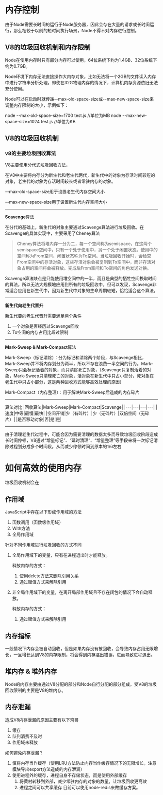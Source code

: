 # 内存控制

由于Node需要长时间的运行于Node服务器，因此会存在大量的请求或长时间运行，那么相较于以前的短时间执行场景，Node不得不对内存进行控制。

## V8的垃圾回收机制和内存限制

Node在使用内存时只有部分内存可以使用，64位系统下约为1.4GB、32位系统下约为0.7GB。

Node环境下内存无法直接操作大内存对象，比如无法将一个2GB的文件读入内存中进行字符串分析处理。即使在32G物理内存的情况下，计算机内存资源依旧无法充分使用。

Node可以在启动时就传递--max-old-space-size或--max-new-space-size来调整内存限制的大小，示例如下：

node --max-old-space-size=1700 test.js //单位为MB
node --max-new-space-size=1024 test.js //单位为KB

## V8的垃圾回收机制

### v8的主要垃圾回收算法

V8主要使用分代式垃圾回收方法，

在V8中主要将内存分为新生代和老生代两代，新生代中的对象为存活时间较短的对象，老生代的对象为存活时间较长或者常驻内存的对象。

--max-old-space-size用于设置老生代内存空间大小

--max-new-space-size用于设置新生代内存空间大小

---

**Scavenge**算法

在分代的基础上，新生代的对象主要通过Scavenge算法进行垃圾回收。在Scavenge的具体实现中，主要采用了Cheney算法

> Cheney算法将堆内存一分为二，每一个空间称为semispace，在这两个semispace空间中，只有一个处于使用中，另一个处于闲置状态。使用中的空间称为From空间，闲置状态称为To空间。当垃圾回收开始时，会检查From空间中的存活对象，这些存活对象会被复制到To空间中，而非存活对象占用的空间将会被释放。完成后From空间和To空间的角色发送对换。

Scavenge算法缺点是只能使用堆空间中的一半，而且是典型的牺牲空间换取时间的算法，所以无法大规模地应用到所有的垃圾回收中。但可以发现，Scavenge非常适合应用在新生代中，因为新生代中对象的生命周期较短，恰恰适合这个算法。


---
**新生代向老生代晋升**

新生代要向老生代晋升需要满足两个条件

1. 一个对象是否经历过Scavenge回收
2. To空间的内存占用比超过限制

---

**Mark-Sweep & Mark-Compact**算法

Mark-Sweep（标记清除）：分为标记和清除两个阶段，与Scavenge相比，Mark-Sweep并不将内存划分为两半，所以不存在浪费一半空间的行为。Mark-Sweep只会标记活着的对象，而只清除死亡对象，（Scavenge只复制活着的对象，Mark-Sweep只清理死亡的对象，活对象在新生代中只占小部分，死对象在老生代中只占小部分，这是两种回收方式能够高效处理的原因）

Mark-Compact（内存整理）：用于解决Mark-Sweep后造成的内存碎片

---
算法对比
|回收算法|Mark-Sweep|Mark-Compact|Scavenge|
|---|---|---|---|
|速度|中等|最慢|最快|
|空间开销|少（有碎片）|少（无碎片）|双倍空间（无碎片）|
|是否移动对象|否|是|是|

---

由于清理老生代过程中，可能会因为需要清理的数据太多而导致垃圾回收阶段造成长时间停顿，V8通过“增量标记”、“延时清理”、“增量整理”等手段来将一次标记清除过程划分成多个时间段，从而减少停顿时间到原本的1/6左右

# 如何高效的使用内存

垃圾回收机制会在

## 作用域

JavaScript中存在以下形成作用域的方法
1. 函数调用（函数级作用域）
2. With方法
3. 全局作用域

针对不同作用域进行垃圾回收的方式不同

1. 全局作用域下的变量，只有在进程退出时才能释放。
  
    释放内存的方式：
    1. 使用delete方法来删除引用关系
    2. 通过赋值方式来解除引用 

2. 非全局作用域下的变量，在离开局部作用域且不存在闭包的情况下会自动释放。

    释放内存的方式：
    1. 通过赋值方式来解除引用

## 内存指标

一般情况下内存会被自动回收，但是如果内存没有被回收，会导致内存占用无限增长，一旦增长达到V8的内存限制，将会得到内存溢出错误，进而导致进程退出。

## 堆内存 & 堆外内存
Node的内存主要由通过V8分配的部分和Node自行分配的部分组成。受V8的垃圾回收限制的主要是V8的堆内存。

## 内存泄漏

造成V8内存泄漏的原因主要有以下鸡哥
1. 缓存
2. 队列消费不及时
3. 作用域未释放

如何避免内存泄漏？
1. 慎将内存当作缓存（使用LRU方法防止内存当作缓存情况下的无限增长，注意模块导出export方法造成的内存泄漏）
2. 使用进程外的缓存，进程自身不存储状态，而是使用外部缓存
   1. 将黄村转移到外部，减少常驻内存的对象的数量，让垃圾回收更高效
   2. 进程之间可以共享缓存
目前可以使用node-redis来做缓存方案。

